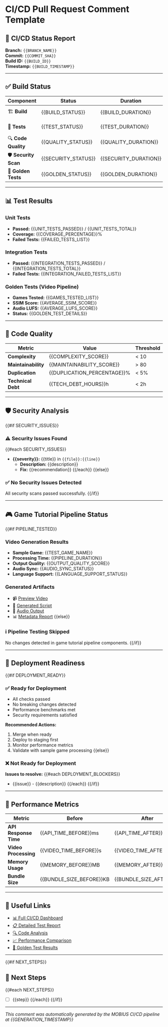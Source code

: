 # CI/CD Pull Request Comment Template

## 🔄 CI/CD Status Report

**Branch:** `{{BRANCH_NAME}}`  
**Commit:** `{{COMMIT_SHA}}`  
**Build ID:** `{{BUILD_ID}}`  
**Timestamp:** `{{BUILD_TIMESTAMP}}`

---

## ✅ Build Status

| Component | Status | Duration | Details |
|-----------|--------|----------|---------|
| 🏗️ **Build** | {{BUILD_STATUS}} | {{BUILD_DURATION}} | [View logs]({{BUILD_LOGS_URL}}) |
| 🧪 **Tests** | {{TEST_STATUS}} | {{TEST_DURATION}} | [Test report]({{TEST_REPORT_URL}}) |
| 🔍 **Code Quality** | {{QUALITY_STATUS}} | {{QUALITY_DURATION}} | [Quality report]({{QUALITY_REPORT_URL}}) |
| 🛡️ **Security Scan** | {{SECURITY_STATUS}} | {{SECURITY_DURATION}} | [Security report]({{SECURITY_REPORT_URL}}) |
| 🎯 **Golden Tests** | {{GOLDEN_STATUS}} | {{GOLDEN_DURATION}} | [Golden report]({{GOLDEN_REPORT_URL}}) |

---

## 📊 Test Results

### Unit Tests
- **Passed:** {{UNIT_TESTS_PASSED}} / {{UNIT_TESTS_TOTAL}}
- **Coverage:** {{COVERAGE_PERCENTAGE}}%
- **Failed Tests:** {{FAILED_TESTS_LIST}}

### Integration Tests
- **Passed:** {{INTEGRATION_TESTS_PASSED}} / {{INTEGRATION_TESTS_TOTAL}}
- **Failed Tests:** {{INTEGRATION_FAILED_TESTS_LIST}}

### Golden Tests (Video Pipeline)
- **Games Tested:** {{GAMES_TESTED_LIST}}
- **SSIM Score:** {{AVERAGE_SSIM_SCORE}}
- **Audio LUFS:** {{AVERAGE_LUFS_SCORE}}
- **Status:** {{GOLDEN_TEST_DETAILS}}

---

## 🔧 Code Quality

| Metric | Value | Threshold | Status |
|--------|-------|-----------|--------|
| **Complexity** | {{COMPLEXITY_SCORE}} | < 10 | {{COMPLEXITY_STATUS}} |
| **Maintainability** | {{MAINTAINABILITY_SCORE}} | > 80 | {{MAINTAINABILITY_STATUS}} |
| **Duplication** | {{DUPLICATION_PERCENTAGE}}% | < 5% | {{DUPLICATION_STATUS}} |
| **Technical Debt** | {{TECH_DEBT_HOURS}}h | < 2h | {{TECH_DEBT_STATUS}} |

---

## 🛡️ Security Analysis

{{#if SECURITY_ISSUES}}
### ⚠️ Security Issues Found
{{#each SECURITY_ISSUES}}
- **{{severity}}:** {{title}} in `{{file}}:{{line}}`
  - **Description:** {{description}}
  - **Fix:** {{recommendation}}
{{/each}}
{{else}}
### ✅ No Security Issues Detected
All security scans passed successfully.
{{/if}}

---

## 🎮 Game Tutorial Pipeline Status

{{#if PIPELINE_TESTED}}
### Video Generation Results
- **Sample Game:** {{TEST_GAME_NAME}}
- **Processing Time:** {{PIPELINE_DURATION}}
- **Output Quality:** {{OUTPUT_QUALITY_SCORE}}
- **Audio Sync:** {{AUDIO_SYNC_STATUS}}
- **Language Support:** {{LANGUAGE_SUPPORT_STATUS}}

### Generated Artifacts
- 📹 [Preview Video]({{PREVIEW_VIDEO_URL}})
- 📄 [Generated Script]({{GENERATED_SCRIPT_URL}})
- 🎵 [Audio Output]({{AUDIO_OUTPUT_URL}})
- 📊 [Metadata Report]({{METADATA_REPORT_URL}})
{{else}}
### ℹ️ Pipeline Testing Skipped
No changes detected in game tutorial pipeline components.
{{/if}}

---

## 🚀 Deployment Readiness

{{#if DEPLOYMENT_READY}}
### ✅ Ready for Deployment
- All checks passed
- No breaking changes detected
- Performance benchmarks met
- Security requirements satisfied

**Recommended Actions:**
1. Merge when ready
2. Deploy to staging first
3. Monitor performance metrics
4. Validate with sample game processing
{{else}}
### ❌ Not Ready for Deployment
**Issues to resolve:**
{{#each DEPLOYMENT_BLOCKERS}}
- {{issue}} - {{description}}
{{/each}}
{{/if}}

---

## 📝 Performance Metrics

| Metric | Before | After | Change | Impact |
|--------|--------|-------|--------|--------|
| **API Response Time** | {{API_TIME_BEFORE}}ms | {{API_TIME_AFTER}}ms | {{API_TIME_CHANGE}} | {{API_TIME_IMPACT}} |
| **Video Processing** | {{VIDEO_TIME_BEFORE}}s | {{VIDEO_TIME_AFTER}}s | {{VIDEO_TIME_CHANGE}} | {{VIDEO_TIME_IMPACT}} |
| **Memory Usage** | {{MEMORY_BEFORE}}MB | {{MEMORY_AFTER}}MB | {{MEMORY_CHANGE}} | {{MEMORY_IMPACT}} |
| **Bundle Size** | {{BUNDLE_SIZE_BEFORE}}KB | {{BUNDLE_SIZE_AFTER}}KB | {{BUNDLE_SIZE_CHANGE}} | {{BUNDLE_SIZE_IMPACT}} |

---

## 🔗 Useful Links

- [📊 Full CI/CD Dashboard]({{DASHBOARD_URL}})
- [📋 Detailed Test Report]({{DETAILED_TEST_URL}})
- [🔍 Code Analysis]({{CODE_ANALYSIS_URL}})
- [📈 Performance Comparison]({{PERFORMANCE_URL}})
- [🎯 Golden Test Results]({{GOLDEN_RESULTS_URL}})

---

{{#if NEXT_STEPS}}
## 🎯 Next Steps

{{#each NEXT_STEPS}}
- [ ] {{step}}
{{/each}}
{{/if}}

---

*This comment was automatically generated by the MOBIUS CI/CD pipeline at {{GENERATION_TIMESTAMP}}*